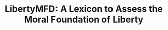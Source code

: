 ---
name: libertyMFD
title: "LibertyMFD: A Lexicon to Assess the Moral Foundation of Liberty"
layout: default
authors: 
- Oscar Araque 
- Lorenzo Gatti 
- Kyriaki Kalimeri
paper:
- libertyMFD
---